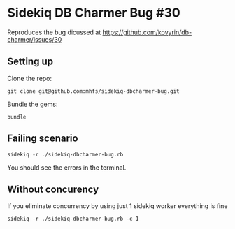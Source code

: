 # Sidekiq DB Charmer Bug #30

Reproduces the bug dicussed at https://github.com/kovyrin/db-charmer/issues/30

## Setting up

Clone the repo:

```
git clone git@github.com:mhfs/sidekiq-dbcharmer-bug.git
```

Bundle the gems:

```
bundle
```

## Failing scenario

```
sidekiq -r ./sidekiq-dbcharmer-bug.rb
```

You should see the errors in the terminal.


## Without concurency

If you eliminate concurrency by using just 1 sidekiq worker everything is fine

```
sidekiq -r ./sidekiq-dbcharmer-bug.rb -c 1
```
